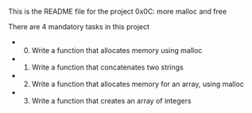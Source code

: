 This is the README file for the project 0x0C: more malloc and free

There are 4 mandatory tasks in this project
-	0. Write a function that allocates memory using malloc
-	1. Write a function that concatenates two strings
-	2. Write a function that allocates memory for an array, using malloc
-	3. Write a function that creates an array of integers
